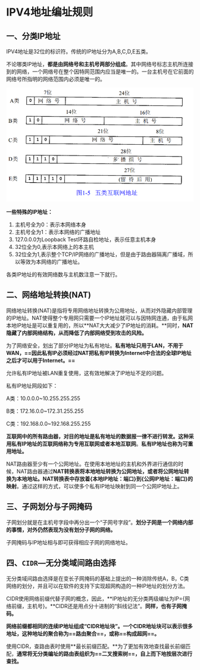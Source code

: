 # IPV4地址编址规则

## 一、分类IP地址

IPV4地址是32位的标识符。传统的IP地址分为A,B,C,D,E五类。

不论哪类IP地址，**都是由网络号和主机号两部分组成**。其中网络号标志主机所连接到的网络，一个网络号在整个因特网范围内应当是唯一的。一台主机号在它前面的网络号所指明的网络范围内必须是唯一的。

![img1](./ip_address.png)

**一些特殊的IP地址：**

1. 主机号全为0：表示本网络本身
2. 主机号全为1：表示本网络的广播地址
3. 127.0.0.0为Loopback Test环路自检地址，表示任意主机本身
4. 32位全为0,表示本网络上的本主机
5. 32位全为1,表示整个TCP/IP网络的广播地址，但是由于路由器隔离广播域，所以等效为本网络的广播地址。

各类IP地址的有效网络数与主机数注意一下就行。



## 二、网络地址转换(NAT)

网络地址转换(NAT)是指将专用网络地址转换为公用地址，从而对外隐藏内部管理的IP地址。NAT使得整个专用网只需要一个IP地址就可以与因特网连通，由于私网本地IP地址是可以重复用的，所以**NAT大大减少了IP地址的消耗。**同时，**NAT隐藏了内部网络结构，从而降低了内部网络受到攻击的风险。**

为了网络安全，划出了部分IP地址为私有地址。**私有地址只用于LAN，不用于WAN，==因此私有IP必须经过NAT把私有IP转换为Internet中合法的全球IP地址之后才可以用于Internet。==**

允许私有IP地址被LAN重复使用，这有效地解决了IP地址不足的问题。

私有IP地址网段如下：

A类：10.0.0.0~10.255.255.255

B类：172.16.0.0~172.31.255.255

C类：192.168.0.0~192.168.255.255

**互联网中的所有路由器，对目的地址是私有地址的数据报一律不进行转发。**这种采用私有IP地址的互联网络称为**专用互联网或者本地互联网**。**私有IP地址也称为可重用地址。**

NAT路由器至少有一个公网地址。在使用本地地址的主机和外界进行通信的时候，NAT路由器通过**NAT转换表将本地地址转换为公网地址，或者将公网地址转换为本地地址。**NAT转换表中存放着**{本地IP地址：端口}到{公网IP地址：端口}的映射**。通过这样的方式，可以使多个私有IP地址映射到同一个公网IP地址上。



## 三、子网划分与子网掩码

子网划分就是在主机号字段中再分出一个“子网号字段”。**划分子网是一个网络内部的事情，对外仍然表现为没有划分子网的网络。**

子网掩码与IP地址相与即可获得相应子网的网络地址。



## 四、`CIDR`—无分类域间路由选择

无分类域间路由选择是在变长子网掩码的基础上提出的一种消除传统A，B，C类网络的划分，并且可以在软件的支持下实现超网构造的一种IP地址的划分方法。

CIDR使用网络前缀代替子网的概念，因此，**IP地址的无分类两级编址为IP={网络前缀，主机号}。**CIDR还是用点分十进制的“斜线记法”。**同样，也有子网掩码。**

**网络前缀都相同的连续IP地址组成“CIDR地址块”。一个CIDR地址块可以表示很多地址，这种地址的聚合称为==路由聚合==，或称==构成超网==。**

使用CIDR，查路由表时使用**最长前缀匹配。**为了更加有效地查找最长前缀匹配，**通常将无分类编址的路由表组织为==二叉搜索树==，自上而下地按层次进行查找。**